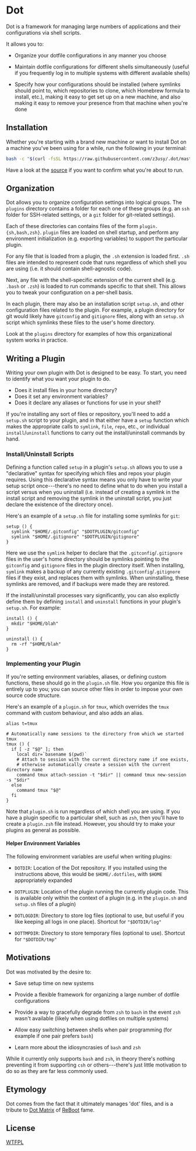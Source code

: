 # Dot

Dot is a framework for managing large numbers of applications and their
configurations via shell scripts.

It allows you to:

* Organize your dotfile configurations in any manner you choose

* Maintain dotfile configurations for different shells simultaneously
  (useful if you frequently log in to multiple systems with different
  available shells)

* Specify how your configurations should be installed (where symlinks should
  point to, which repositories to clone, which Homebrew formula to install,
  etc.), making it easy to get set up on a new machine, and also making it easy
  to remove your presence from that machine when you're done

## Installation

Whether you're starting with a brand new machine or want to install Dot on
a machine you've been using for a while, run the following in your terminal:

```bash
bash -c "$(curl -fsSL https://raw.githubusercontent.com/z3usy/.dot/master/bootstrap/remote-install)"
```

Have a look at the [source](https://github.com/z3usy/.dot/blob/master/bootstrap/remote-install)
if you want to confirm what you're about to run.

## Organization

Dot allows you to organize configuration settings into logical groups. The
`plugins` directory contains a folder for each one of these groups (e.g. an
`ssh` folder for SSH-related settings, or a `git` folder for git-related
settings).

Each of these directories can contains files of the form
`plugin.{sh,bash,zsh}`. `plugin` files are loaded on shell startup, and perform
any environment initialization (e.g. exporting variables) to support the
particular plugin.

For any file that is loaded from a plugin, the `.sh` extension is loaded
first. `.sh` files are intended to represent code that runs regardless of
which shell you are using (i.e. it should contain shell-agnostic code).

Next, any file with the shell-specific extension of the current shell (e.g.
`.bash` or `.zsh`) is loaded to run commands specific to that shell. This
allows you to tweak your configuration on a per-shell basis.

In each plugin, there may also be an installation script `setup.sh`, and
other configuration files related to the plugin. For example, a plugin
directory for git would likely have `gitconfig` and `gitignore` files, along
with an `setup.sh` script which symlinks these files to the user's home
directory.

Look at the `plugins` directory for examples of how this organizational system
works in practice.

## Writing a Plugin

Writing your own plugin with Dot is designed to be easy. To start, you need
to identify what you want your plugin to do.

  * Does it install files in your home directory?
  * Does it set any environment variables?
  * Does it declare any aliases or functions for use in your shell?

If you're installing any sort of files or repository, you'll need to add a
`setup.sh` script to your plugin, and in that either have a `setup` function
which makes the appropriate calls to `symlink`, `file`, `repo`, etc., or
individual `install`/`uninstall` functions to carry out the install/uninstall
commands by hand.

### Install/Uninstall Scripts

Defining a function called `setup` in a plugin's `setup.sh` allows you to use
a "declarative" syntax for specifying which files and repos your plugin
requires. Using this declarative syntax means you only have to write your setup
script once---there's no need to define what to do when you install a script
versus when you uninstall (i.e. instead of creating a symlink in the install
script and removing the symlink in the uninstall script, you just declare the
existence of the directory once).

Here's an example of a `setup.sh` file for installing some symlinks for `git`:

    setup () {
      symlink "$HOME/.gitconfig" "$DOTPLUGIN/gitconfig"
      symlink "$HOME/.gitignore" "$DOTPLUGIN/gitignore"
    }

Here we use the `symlink` helper to declare that the `.gitconfig`/`.gitignore`
files in the user's home directory should be symlinks pointing to the
`gitconfig` and `gitignore` files in the plugin directory itself. When
installing, `symlink` makes a backup of any currently existing
`.gitconfig`/`.gitignore` files if they exist, and replaces them with symlinks.
When uninstalling, these symlinks are removed, and if backups were made they
are restored.

If the install/uninstall processes vary significantly, you can also explictly
define them by defining `install` and `uninstall` functions in your plugin's
`setup.sh`. For example:

    install () {
      mkdir "$HOME/blah"
    }

    uninstall () {
      rm -rf "$HOME/blah"
    }

### Implementing your Plugin

If you're setting environment variables, aliases, or defining custom functions,
these should go in the `plugin.sh` file. How you organize this file is entirely
up to you; you can source other files in order to impose your own source code
structure.

Here's an example of a `plugin.sh` for `tmux`, which overrides the `tmux`
command with custom behaviour, and also adds an alias.

    alias t=tmux

    # Automatically name sessions to the directory from which we started tmux
    tmux () {
      if [ -z "$@" ]; then
        local dir=`basename $(pwd)`
        # Attach to session with the current directory name if one exists,
        # otherwise automatically create a session with the current directory name
        command tmux attach-session -t "$dir" || command tmux new-session -s "$dir"
      else
        command tmux "$@"
      fi
    }

Note that `plugin.sh` is run regardless of which shell you are using. If you
have a plugin specific to a particular shell, such as `zsh`, then you'll have
to create a `plugin.zsh` file instead. However, you should try to make your
plugins as general as possible.

#### Helper Environment Variables

The following environment variables are useful when writing plugins:

* `DOTDIR`: Location of the Dot repository. If you installed using the
  instructions above, this would be `$HOME/.dotfiles`, with `$HOME`
  appropriately expanded

* `DOTPLUGIN`: Location of the plugin running the currently plugin code.
  This is available only within the context of a plugin (e.g. in the
  `plugin.sh` and `setup.sh` files of a plugin)

* `DOTLOGDIR`: Directory to store log files (optional to use, but useful
  if you like keeping all logs in one place). Shortcut for `"$DOTDIR/log"`

* `DOTTMPDIR`: Directory to store temporary files (optional to use). Shortcut
  for `"$DOTDIR/tmp"`

## Motivations

Dot was motivated by the desire to:

* Save setup time on new systems

* Provide a flexible framework for organizing a large number of dotfile
  configurations

* Provide a way to gracefully degrade from `zsh` to `bash` in the event
  `zsh` wasn't available (likely when using dotfiles on multiple systems)

* Allow easy switching between shells when pair programming (for example
  if one pair prefers `bash`)

* Learn more about the idiosyncrasies of `bash` and `zsh`

While it currently only supports `bash` and `zsh`, in theory there's nothing
preventing it from supporting `csh` or others---there's just little
motivation to do so as they are far less commonly used.

## Etymology

Dot comes from the fact that it ultimately manages 'dot' files, and is a
tribute to [Dot Matrix][DotMatrix] of [ReBoot][ReBoot] fame.

## License

[WTFPL][WTFPL]

[DotMatrix]: http://reboot.wikia.com/wiki/Dot_Matrix
[ReBoot]: http://en.wikipedia.org/wiki/ReBoot
[WTFPL]: http://en.wikipedia.org/wiki/WTFPL
